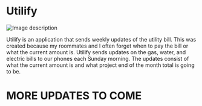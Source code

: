 # Utilify

![Image description](https://www.portseattle.org/sites/default/files/2018-03/la-me-political-issues-public-utilities.png)

Utilify is an application that sends weekly updates of the utility bill. This was created because my roommates and I often forget when to pay the bill or what the current amount is. Utilify sends updates on the gas, water, and electric bills to our phones each Sunday morning. The updates consist of what the current amount is and what project end of the month total is going to be.

# MORE UPDATES TO COME
